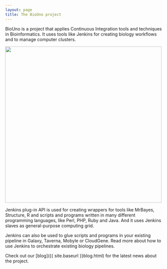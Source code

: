 ```yaml
---
layout: page
title: The BioUno project
---
```

BioUno is a project that applies Continuous Integration tools and techniques in Bioinformatics. 
It uses tools like Jenkins for creating biology workflows and to manage computer clusters.

<div class='center'>
<div id="videoplayer" style="display:none;">&nbsp;</div>
<img src="{{ site.baseurl }}assets/img/video.png" id="videoimage" width="500" />
</div>

Jenkins plug-in API is used for creating wrappers for tools like MrBayes, Structure, R and scripts 
and programs written in many different programming languages, like Perl, PHP, Ruby and Java. 
And it uses Jenkins slaves as general-purpose computing grid.

Jenkins can also be used to glue scripts and programs in your existing pipeline in Galaxy, 
Taverna, Mobyle or CloudGene. Read more about how to use Jenkins to orchestrate 
existing biology pipelines.

Check out our [blog]({{ site.baseurl }}blog.html) for the latest news about the project.

<script type='text/javascript'>
$(function() {
	$('#videoimage').click(function() {
		$('#videoplayer').show();
		$('#videoplayer').append("<iframe width='500' height='315' src='http://www.youtube.com/embed/6Dl6V249W30' frameborder='0' allowfullscreen='allowfullscreen'></iframe>");
		$('#videoimage').hide();
	});
});
</script>